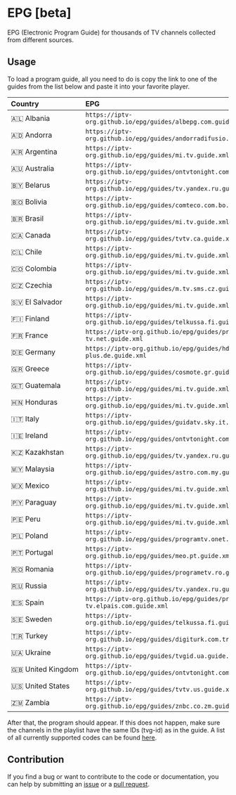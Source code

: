 # EPG [beta]

EPG (Electronic Program Guide) for thousands of TV channels collected from different sources.

## Usage

To load a program guide, all you need to do is copy the link to one of the guides from the list below and paste it into your favorite player.

<table>
  <thead>
    <tr><th align="left">Country</th><th align="left">EPG</th></tr>
  </thead>
  <tbody>
    <tr><td align="left" nowrap>🇦🇱 Albania</td><td align="left" nowrap><code>https://iptv-org.github.io/epg/guides/albepg.com.guide.xml</code></td></tr>
    <tr><td align="left" nowrap>🇦🇩 Andorra</td><td align="left" nowrap><code>https://iptv-org.github.io/epg/guides/andorradifusio.ad.guide.xml</code></td></tr>
    <tr><td align="left" nowrap>🇦🇷 Argentina</td><td align="left" nowrap><code>https://iptv-org.github.io/epg/guides/mi.tv.guide.xml</code></td></tr>
    <tr><td align="left" nowrap>🇦🇺 Australia</td><td align="left" nowrap><code>https://iptv-org.github.io/epg/guides/ontvtonight.com.guide.xml</code></td></tr>
    <tr><td align="left" nowrap>🇧🇾 Belarus</td><td align="left" nowrap><code>https://iptv-org.github.io/epg/guides/tv.yandex.ru.guide.xml</code></td></tr>
    <tr><td align="left" nowrap>🇧🇴 Bolivia</td><td align="left" nowrap><code>https://iptv-org.github.io/epg/guides/comteco.com.bo.guide.xml</code></td></tr>
    <tr><td align="left" nowrap>🇧🇷 Brasil</td><td align="left" nowrap><code>https://iptv-org.github.io/epg/guides/mi.tv.guide.xml</code></td></tr>
    <tr><td align="left" nowrap>🇨🇦 Canada</td><td align="left" nowrap><code>https://iptv-org.github.io/epg/guides/tvtv.ca.guide.xml</code></td></tr>
    <tr><td align="left" nowrap>🇨🇱 Chile</td><td align="left" nowrap><code>https://iptv-org.github.io/epg/guides/mi.tv.guide.xml</code></td></tr>
    <tr><td align="left" nowrap>🇨🇴 Colombia</td><td align="left" nowrap><code>https://iptv-org.github.io/epg/guides/mi.tv.guide.xml</code></td></tr>
    <tr><td align="left" nowrap>🇨🇿 Czechia</td><td align="left" nowrap><code>https://iptv-org.github.io/epg/guides/m.tv.sms.cz.guide.xml</code></td></tr>
    <tr><td align="left" nowrap>🇸🇻 El Salvador</td><td align="left" nowrap><code>https://iptv-org.github.io/epg/guides/mi.tv.guide.xml</code></td></tr>
    <tr><td align="left" nowrap>🇫🇮 Finland</td><td align="left" nowrap><code>https://iptv-org.github.io/epg/guides/telkussa.fi.guide.xml</code></td></tr>
    <tr><td align="left" nowrap>🇫🇷 France</td><td align="left" nowrap><code>https://iptv-org.github.io/epg/guides/programme-tv.net.guide.xml</code></td></tr>
    <tr><td align="left" nowrap>🇩🇪 Germany</td><td align="left" nowrap><code>https://iptv-org.github.io/epg/guides/hd-plus.de.guide.xml</code></td></tr>
    <tr><td align="left" nowrap>🇬🇷 Greece</td><td align="left" nowrap><code>https://iptv-org.github.io/epg/guides/cosmote.gr.guide.xml</code></td></tr>
    <tr><td align="left" nowrap>🇬🇹 Guatemala</td><td align="left" nowrap><code>https://iptv-org.github.io/epg/guides/mi.tv.guide.xml</code></td></tr>
    <tr><td align="left" nowrap>🇭🇳 Honduras</td><td align="left" nowrap><code>https://iptv-org.github.io/epg/guides/mi.tv.guide.xml</code></td></tr>
    <tr><td align="left" nowrap>🇮🇹 Italy</td><td align="left" nowrap><code>https://iptv-org.github.io/epg/guides/guidatv.sky.it.guide.xml</code></td></tr>
    <tr><td align="left" nowrap>🇮🇪 Ireland</td><td align="left" nowrap><code>https://iptv-org.github.io/epg/guides/ontvtonight.com.guide.xml</code></td></tr>
    <tr><td align="left" nowrap>🇰🇿 Kazakhstan</td><td align="left" nowrap><code>https://iptv-org.github.io/epg/guides/tv.yandex.ru.guide.xml</code></td></tr>
    <tr><td align="left" nowrap>🇲🇾 Malaysia</td><td align="left" nowrap><code>https://iptv-org.github.io/epg/guides/astro.com.my.guide.xml</code></td></tr>
    <tr><td align="left" nowrap>🇲🇽 Mexico</td><td align="left" nowrap><code>https://iptv-org.github.io/epg/guides/mi.tv.guide.xml</code></td></tr>
    <tr><td align="left" nowrap>🇵🇾 Paraguay</td><td align="left" nowrap><code>https://iptv-org.github.io/epg/guides/mi.tv.guide.xml</code></td></tr>
    <tr><td align="left" nowrap>🇵🇪 Peru</td><td align="left" nowrap><code>https://iptv-org.github.io/epg/guides/mi.tv.guide.xml</code></td></tr>
    <tr><td align="left" nowrap>🇵🇱 Poland</td><td align="left" nowrap><code>https://iptv-org.github.io/epg/guides/programtv.onet.pl.guide.xml</code></td></tr>
    <tr><td align="left" nowrap>🇵🇹 Portugal</td><td align="left" nowrap><code>https://iptv-org.github.io/epg/guides/meo.pt.guide.xml</code></td></tr>
    <tr><td align="left" nowrap>🇷🇴 Romania</td><td align="left" nowrap><code>https://iptv-org.github.io/epg/guides/programetv.ro.guide.xml</code></td></tr>
    <tr><td align="left" nowrap>🇷🇺 Russia</td><td align="left" nowrap><code>https://iptv-org.github.io/epg/guides/tv.yandex.ru.guide.xml</code></td></tr>
    <tr><td align="left" nowrap>🇪🇸 Spain</td><td align="left" nowrap><code>https://iptv-org.github.io/epg/guides/programacion-tv.elpais.com.guide.xml</code></td></tr>
    <tr><td align="left" nowrap>🇸🇪 Sweden</td><td align="left" nowrap><code>https://iptv-org.github.io/epg/guides/telkussa.fi.guide.xml</code></td></tr>
    <tr><td align="left" nowrap>🇹🇷 Turkey</td><td align="left" nowrap><code>https://iptv-org.github.io/epg/guides/digiturk.com.tr.guide.xml</code></td></tr>
    <tr><td align="left" nowrap>🇺🇦 Ukraine</td><td align="left" nowrap><code>https://iptv-org.github.io/epg/guides/tvgid.ua.guide.xml</code></td></tr>
    <tr><td align="left" nowrap>🇬🇧 United Kingdom</td><td align="left" nowrap><code>https://iptv-org.github.io/epg/guides/ontvtonight.com.guide.xml</code></td></tr>
    <tr><td align="left" nowrap>🇺🇸 United States</td><td align="left" nowrap><code>https://iptv-org.github.io/epg/guides/tvtv.us.guide.xml</code></td></tr>
    <tr><td align="left" nowrap>🇿🇲 Zambia</td><td align="left" nowrap><code>https://iptv-org.github.io/epg/guides/znbc.co.zm.guide.xml</code></td></tr>
  </tbody>
</table>

After that, the program should appear. If this does not happen, make sure the channels in the playlist have the same IDs (tvg-id) as in the guide. A list of all currently supported codes can be found [here](codes.csv).

## Contribution

If you find a bug or want to contribute to the code or documentation, you can help by submitting an [issue](https://github.com/iptv-org/epg/issues) or a [pull request](https://github.com/iptv-org/epg/pulls).
